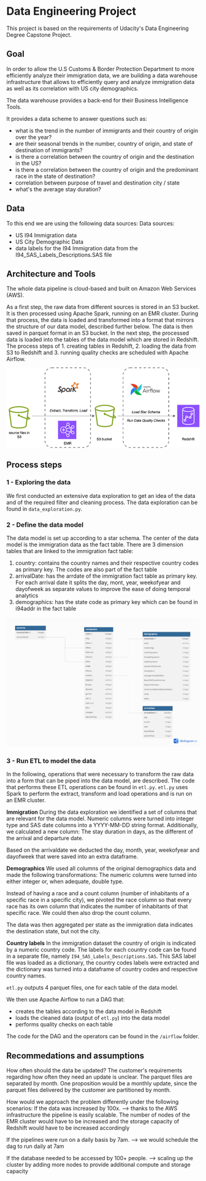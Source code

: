 # Data Engineering Project

This project is based on the requirements of Udacity's Data Engineering Degree Capstone Project.

## Goal

In order to allow the U.S Customs & Border Protection Department to more efficiently analyze their immigration data, we are building a data warehouse infrastructure that allows to efficiently query and analyze immigration data as well as its correlation with US city demographics. 

The data warehouse provides a back-end for their Business Intelligence Tools.

It provides a data scheme to answer questions such as:
- what is the trend in the number of immigrants and their country of origin over the year?
- are their seasonal trends in the number, country of origin, and state of destination of immigrants?
- is there a correlation between the country of origin and the destination in the US?
- is there a correlation between the country of origin and the predominant race in the state of destination?
- correlation between purpose of travel and destination city / state
- what's the average stay duration?

## Data
To this end we are using the following data sources:
Data sources:
- US I94 Immigration data
- US City Demographic Data
- data labels for the I94 Immigration data from the I94_SAS_Labels_Descriptions.SAS file

## Architecture and Tools
The whole data pipeline is cloud-based and built on Amazon Web Services (AWS).

As a first step, the raw data from different sources is stored in an S3 bucket. It is then processed using Apache Spark, running on an EMR cluster. During that process, the data is loaded and transformed into a format that mirrors the structure of our data model, described further below. The data is then saved in parquet format in an S3 bucket.
In the next step, the processed data is loaded into the tables of the data model which are stored in Redshift. The process steps of 1. creating tables in Redshift, 2. loading the data from S3 to Redshift and 3. running quality checks are scheduled with Apache Airflow.

<img src="./img/architecture.png" alt=""/>

## Process steps

### 1 - Exploring the data
We first conducted an extensive data exploration to get an idea of the data and of the required filter and cleaning process. The data exploration can be found in `data_exploration.py`.

### 2 - Define the data model
The data model is set up according to a star schema. The center of the data model is the immigration data as the fact table. There are 3 dimension tables that are linked to the immigration fact table: 
1. country: contains the country names and their respective country codes as primary key. The codes are also part of the fact table
2. arrivalDate: has the arrdate of the immigration fact table as primary key. For each arrival date it splits the day, mont, year, weekofyear and dayofweek as separate values to improve the ease of doing temporal analytics
3. demographics: has the state code as primary key which can be found in i94addr in the fact table


<img src="./img/datamodelV2.png" alt=""/>

### 3 - Run ETL to model the data
In the following, operations that were necessary to transform the raw data into a form that can be piped into the data model, are described. The code that performs these ETL operations can be found in `etl.py`. `etl.py` uses Spark to perform the extract, transform and load operations and is run on an EMR cluster.

**Immigration**
During the data exploration we identified a set of columns that are relevant for the data model. Numeric columns were turned into integer type and SAS date columns into a YYYY-MM-DD string format. Additionally, we calculated a new column: The stay duration in days, as the different of the arrival and departure date.

Based on the arrivaldate we deducted the day, month, year, weekofyear and dayofweek that were saved into an extra dataframe.

**Demographics**
We used all columns of the original demographics data and made the following transformations:
The numeric columns were turned into either integer or, when adequate, double type.

Instead of having a race and a count column (number of inhabitants of a specific race in a specific city), we pivoted the race column so that every race has its own column that indicates the number of inhabitants of that specific race. We could then also drop the count column.

The data was then aggregated per state as the immigration data indicates the destination state, but not the city.
 
**Country labels**
In the immigration dataset the country of origin is indicated by a numeric country code. The labels for each country code can be found in a separate file, namely `I94_SAS_Labels_Descriptions.SAS`. This SAS label file was loaded as a dictionary, the country codes labels were extracted and the dictionary was turned into a dataframe of country codes and respective country names.

`etl.py` outputs 4 parquet files, one for each table of the data model.

We then use Apache Airflow to run a DAG that:
- creates the tables according to the data model in Redshift
- loads the cleaned data (output of `etl.py`) into the data model
- performs quality checks on each table

The code for the DAG and the operators can be found in the `/airflow` folder.

## Recommedations and assumptions
How often should the data be updated? The customer's requirements regarding how often they need an update is unclear. The parquet files are separated by month. One proposition would be a monthly update, since the parquet files delivered by the customer are partitioned by month. 

How would we approach the problem differently under the following scenarios:
If the data was increased by 100x.
--> thanks to the AWS infrastructure the pipeline is easily scalable. The number of nodes of the EMR cluster would have to be increased and the storage capacity of Redshift would have to be increased accordingly

If the pipelines were run on a daily basis by 7am.
--> we would schedule the dag to run daily at 7am

If the database needed to be accessed by 100+ people.
--> scaling up the cluster by adding more nodes to provide additional compute and storage capacity